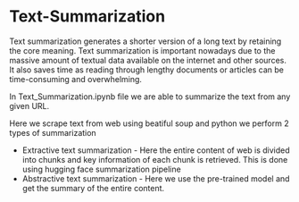 # Text-Summarization

Text summarization generates a shorter version of a long text by retaining the core meaning. Text summarization is important nowadays due to the massive amount of textual data available on the internet and other sources. It also saves time as reading through lengthy documents or articles can be time-consuming and overwhelming. 

In Text_Summarization.ipynb file we are able to summarize the text from any given URL.

Here we scrape text from web using beatiful soup and python we perform 2 types of summarization
- Extractive text summarization - Here the entire content of web is divided into chunks and key information of each chunk is retrieved. This is done using hugging face summarization pipeline
- Abstractive text summarization - Here we use the pre-trained model and get the summary of the entire content. 

